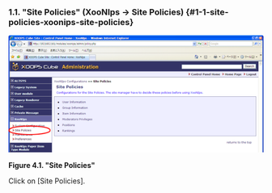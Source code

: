 ### 1.1. &quot;Site Policies&quot; (XooNIps -> Site Policies) {#1-1-site-policies-xoonips-site-policies}

!["Site Policies"](../../assets/xoonips-policy1.png)

**Figure 4.1. &quot;Site Policies&quot;**

Click on [Site Policies].